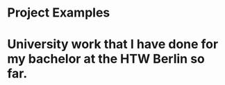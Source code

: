 # Project Examples
# 
# University work that I have done for my bachelor at the HTW Berlin so far.

